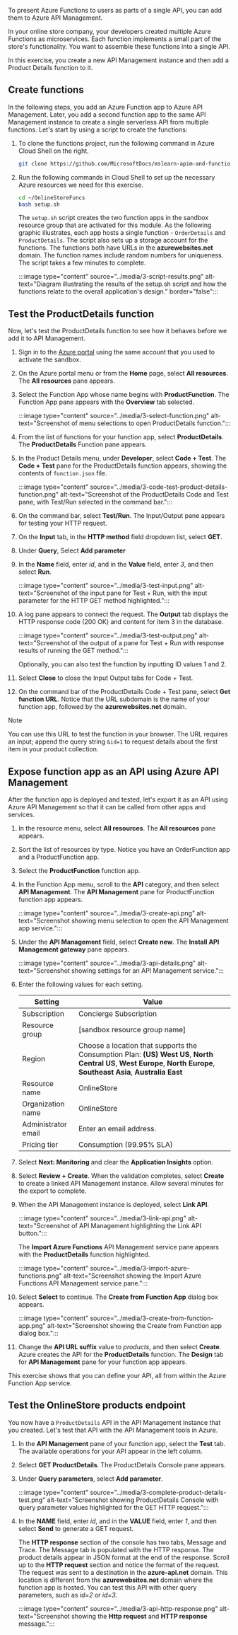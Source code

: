 To present Azure Functions to users as parts of a single API, you can add them to Azure API Management.

In your online store company, your developers created multiple Azure Functions as microservices. Each function implements a small part of the store's functionality. You want to assemble these functions into a single API.

In this exercise, you create a new API Management instance and then add a Product Details function to it.

## Create functions

In the following steps, you add an Azure Function app to Azure API Management. Later, you add a second function app to the same API Management instance to create a single serverless API from multiple functions. Let's start by using a script to create the functions:

1. To clone the functions project, run the following command in Azure Cloud Shell on the right.

    ```bash
    git clone https://github.com/MicrosoftDocs/mslearn-apim-and-functions.git ~/OnlineStoreFuncs
    ```

1. Run the following commands in Cloud Shell to set up the necessary Azure resources we need for this exercise.

    ```bash
    cd ~/OnlineStoreFuncs
    bash setup.sh
    ```

    The `setup.sh` script creates the two function apps in the sandbox resource group that are activated for this module. As the following graphic illustrates, each app hosts a single function - `OrderDetails` and `ProductDetails`. The script also sets up a storage account for  the functions. The functions both have URLs in the **azurewebsites.net** domain. The function names include random numbers for uniqueness. The script takes a few minutes to complete.

    :::image type="content" source="../media/3-script-results.png" alt-text="Diagram illustrating the results of the setup.sh script and how the functions relate to the overall application's design." border="false":::

## Test the ProductDetails function

Now, let's test the ProductDetails function to see how it behaves before we add it to API Management.

1. Sign in to the [Azure portal](https://portal.azure.com/learn.docs.microsoft.com?azure-portal=true) using the same account that you used to activate the sandbox.

1. On the Azure portal menu or from the **Home** page, select **All resources**. The **All resources** pane appears.

1. Select the Function App whose name begins with **ProductFunction**. The Function App pane appears with the **Overview** tab selected.

   :::image type="content" source="../media/3-select-function.png" alt-text="Screenshot of menu selections to open ProductDetails function.":::

1. From the list of functions for your function app, select **ProductDetails**. The **ProductDetails** Function pane appears.
  
1. In the Product Details menu, under **Developer**, select **Code + Test**. The **Code + Test** pane for the ProductDetails function appears, showing the contents of `function.json` file.

    :::image type="content" source="../media/3-code-test-product-details-function.png" alt-text="Screenshot of the ProductDetails Code and Test pane, with Test/Run selected in the command bar.":::

1. On the command bar, select **Test/Run**.  The Input/Output pane appears for testing your HTTP request.

1. On the **Input** tab, in the **HTTP method** field dropdown list, select **GET**.

1. Under **Query**, Select **Add parameter**

1. In the **Name** field, enter *id*, and in the **Value** field, enter *3*, and then select **Run**.

   :::image type="content" source="../media/3-test-input.png" alt-text="Screenshot of the input pane for Test + Run, with the input parameter for the HTTP GET method highlighted.":::

1. A log pane appears to connect the request. The **Output** tab displays the HTTP response code (200 OK) and content for item 3 in the database.

    :::image type="content" source="../media/3-test-output.png" alt-text="Screenshot of the output of a pane for Test + Run with response results of running the GET method.":::

    Optionally, you can also test the function by inputting ID values 1 and 2.

1. Select **Close** to close the Input Output tabs for Code + Test.

1. On the command bar of the ProductDetails Code + Test pane, select **Get function URL**. Notice that the URL subdomain is the name of your function app, followed by the  **azurewebsites.net** domain.

> [!NOTE]
> You can use this URL to test the function in your browser. The URL requires an input; append the query string `&id=1` to request details about the first item in your product collection.

## Expose function app as an API using Azure API Management

After the function app is deployed and tested, let's export it as an API using Azure API Management so that it can be called from other apps and services.

1. In the resource menu, select **All resources**. The **All resources** pane appears.

1. Sort the list of resources by type. Notice you have an OrderFunction app and a ProductFunction app.
 
1. Select the **ProductFunction** function app.

1. In the Function App menu, scroll to the **API** category, and then select **API Management**. The **API Management** pane for ProductFunction function app appears.

    :::image type="content" source="../media/3-create-api.png" alt-text="Screenshot showing menu selection to open the API Management app service.":::

1. Under the **API Management** field, select **Create new**. The **Install API Management gateway** pane appears.

    :::image type="content" source="../media/3-api-details.png" alt-text="Screenshot showing settings for an API Management service.":::

1. Enter the following values for each setting.

    | Setting | Value |
    | --- | --- |
    | Subscription | Concierge Subscription |
    | Resource group | <rgn>[sandbox resource group name]</rgn> |
    | Region | Choose a location that supports the Consumption Plan: **(US) West US**, **North Central US**, **West Europe**, **North Europe**, **Southeast Asia**, **Australia East**  | 
    | Resource name | OnlineStore |
    | Organization name | OnlineStore |
    | Administrator email | Enter an email address. |
    | Pricing tier | Consumption (99.95% SLA) |

1. Select **Next: Monitoring** and clear the **Application Insights** option.

1. Select **Review + Create**. When the validation completes, select **Create** to create a linked API Management instance. Allow several minutes for the export to complete.

1. When the API Management instance is deployed, select **Link API**.

    :::image type="content" source="../media/3-link-api.png" alt-text="Screenshot of API Management highlighting the Link API button.":::

    The **Import Azure Functions** API Management service pane appears with the **ProductDetails** function highlighted.

    :::image type="content" source="../media/3-import-azure-functions.png" alt-text="Screenshot showing the Import Azure Functions API Management service pane.":::

1. Select **Select** to continue. The **Create from Function App** dialog box appears.

    :::image type="content" source="../media/3-create-from-function-app.png" alt-text="Screenshot showing the Create from Function app dialog box.":::

1. Change the **API URL suffix** value to *products*, and then select **Create**. Azure creates the API for the **ProductDetails** function. The **Design** tab for **API Management** pane for your function app appears.

This exercise shows that you can define your API, all from within the Azure Function App service.

## Test the OnlineStore products endpoint

You now have a `ProductDetails` API in the API Management instance that you created. Let's test that API with the API Management tools in Azure.

1. In the **API Management** pane of your function app, select the **Test** tab. The available operations for your API appear in the left column.

1. Select **GET ProductDetails**. The ProductDetails Console pane appears.

1. Under **Query parameters**, select **Add parameter**.

    :::image type="content" source="../media/3-complete-product-details-test.png" alt-text="Screenshot showing ProductDetails Console with query parameter values highlighted for the GET HTTP request.":::

1. In the **NAME** field, enter *id*, and in the **VALUE** field, enter *1*, and then select **Send** to generate a GET request.

    The **HTTP response** section of the console has two tabs, Message and Trace. The Message tab is populated with the HTTP response. The product details appear in JSON format at the end of the response. Scroll up to the **HTTP request** section and notice the format of the request. The request was sent to a destination in the **azure-api.net** domain. This location is different from the **azurewebsites.net** domain where the function app is hosted. You can test this API with other query parameters, such as *id=2* or *id=3*.

   :::image type="content" source="../media/3-api-http-response.png" alt-text="Screenshot showing the **Http request** and **HTTP response** message.":::
